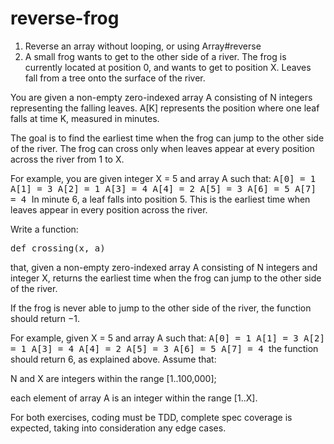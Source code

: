 reverse-frog
============

1. Reverse an array without looping, or using Array#reverse
2. A small frog wants to get to the other side of a river. The frog is currently located at position 0, and wants to get to position X. Leaves fall from a tree onto the surface of the river.

You are given a non-empty zero-indexed array A consisting of N integers representing the falling leaves. A[K] represents the position where one leaf falls at time K, measured in minutes.

The goal is to find the earliest time when the frog can jump to the other side of the river. The frog can cross only when leaves appear at every position across the river from 1 to X.

For example, you are given integer X = 5 and array A such that:
<tt>
  A[0] = 1
  A[1] = 3
  A[2] = 1
  A[3] = 4
  A[4] = 2
  A[5] = 3
  A[6] = 5
  A[7] = 4
</tt>
In minute 6, a leaf falls into position 5. This is the earliest time when leaves appear in every position across the river.

Write a function:

<tt>def crossing(x, a)</tt>

that, given a non-empty zero-indexed array A consisting of N integers and integer X, returns the earliest time when the frog can jump to the other side of the river.

If the frog is never able to jump to the other side of the river, the function should return −1.

For example, given X = 5 and array A such that:
<tt>
  A[0] = 1
  A[1] = 3
  A[2] = 1
  A[3] = 4
  A[4] = 2
  A[5] = 3
  A[6] = 5
  A[7] = 4
</tt>
the function should return 6, as explained above. Assume that:

N and X are integers within the range [1..100,000];

each element of array A is an integer within the range [1..X].

For both exercises, coding must be TDD, complete spec coverage is expected, taking into consideration any edge cases.